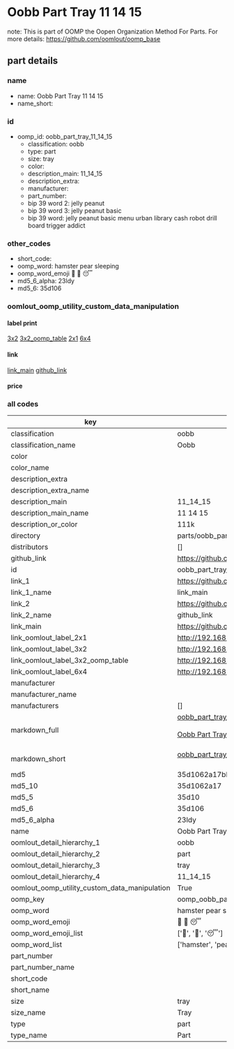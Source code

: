 # Oobb Part Tray 11 14 15  

note: This is part of OOMP the Oopen Organization Method For Parts. For more details: https://github.com/oomlout/oomp_base

##  part details





### name
* name: Oobb Part Tray 11 14 15
* name_short: 
### id
* oomp_id: oobb_part_tray_11_14_15
  * classification: oobb
  * type: part
  * size: tray
  * color: 
  * description_main: 11_14_15
  * description_extra: 
  * manufacturer: 
  * part_number: 
  * bip 39 word 2: jelly peanut
  * bip 39 word 3: jelly peanut basic
  * bip 39 word: jelly peanut basic menu urban library cash robot drill board trigger addict

### other_codes
* short_code: 
* oomp_word: hamster pear sleeping
* oomp_word_emoji :hamster: :pear: :sleeping:
* md5_6_alpha: 23ldy
* md5_6: 35d106






### oomlout_oomp_utility_custom_data_manipulation
#### label print
[3x2](http://192.168.1.245:1112/?label=oomp%2023ldy)
[3x2_oomp_table](http://192.168.1.107:1112/?label=oomp%2023ldy)
[2x1](http://192.168.1.242:1112/?label=oomp%2023ldy)
[6x4](http://192.168.1.55:1112/?label=oomp%2023ldy)    

#### link

[link_main](https://github.com/oomlout/oomlout_oomp_current_version_messy/tree/main/parts/oobb_part_tray_11_14_15) [github_link](https://github.com/oomlout/oomlout_oomp_part_src/tree/main/parts/oobb_part_tray_11_14_15)                             

#### price







### all codes 
| key | value |  
| --- | --- |  
| classification | oobb |  
| classification_name | Oobb |  
| color |  |  
| color_name |  |  
| description_extra |  |  
| description_extra_name |  |  
| description_main | 11_14_15 |  
| description_main_name | 11 14 15 |  
| description_or_color | 111k |  
| directory | parts/oobb_part_tray_11_14_15 |  
| distributors | [] |  
| github_link | https://github.com/oomlout/oomlout_oomp_part_src/tree/main/parts/oobb_part_tray_11_14_15 |  
| id | oobb_part_tray_11_14_15 |  
| link_1 | https://github.com/oomlout/oomlout_oomp_current_version_messy/tree/main/parts/oobb_part_tray_11_14_15 |  
| link_1_name | link_main |  
| link_2 | https://github.com/oomlout/oomlout_oomp_part_src/tree/main/parts/oobb_part_tray_11_14_15 |  
| link_2_name | github_link |  
| link_main | https://github.com/oomlout/oomlout_oomp_current_version_messy/tree/main/parts/oobb_part_tray_11_14_15 |  
| link_oomlout_label_2x1 | http://192.168.1.242:1112/?label=oomp%2023ldy |  
| link_oomlout_label_3x2 | http://192.168.1.245:1112/?label=oomp%2023ldy |  
| link_oomlout_label_3x2_oomp_table | http://192.168.1.107:1112/?label=oomp%2023ldy |  
| link_oomlout_label_6x4 | http://192.168.1.55:1112/?label=oomp%2023ldy |  
| manufacturer |  |  
| manufacturer_name |  |  
| manufacturers | [] |  
| markdown_full | [oobb_part_tray_11_14_15](https://github.com/oomlout/oomlout_oomp_current_version_messy/tree/main/parts/oobb_part_tray_11_14_15)<br>[](https://github.com/oomlout/oomlout_oomp_current_version_messy/tree/main/parts/oobb_part_tray_11_14_15)<br>[Oobb Part Tray 11 14 15](https://github.com/oomlout/oomlout_oomp_current_version_messy/tree/main/parts/oobb_part_tray_11_14_15)<br><br> |  
| markdown_short | [oobb_part_tray_11_14_15](https://github.com/oomlout/oomlout_oomp_current_version_messy/tree/main/parts/oobb_part_tray_11_14_15)<br><br> |  
| md5 | 35d1062a17bb246a0477a8b226287bbe |  
| md5_10 | 35d1062a17 |  
| md5_5 | 35d10 |  
| md5_6 | 35d106 |  
| md5_6_alpha | 23ldy |  
| name | Oobb Part Tray 11 14 15 |  
| oomlout_detail_hierarchy_1 | oobb |  
| oomlout_detail_hierarchy_2 | part |  
| oomlout_detail_hierarchy_3 | tray |  
| oomlout_detail_hierarchy_4 | 11_14_15 |  
| oomlout_oomp_utility_custom_data_manipulation | True |  
| oomp_key | oomp_oobb_part_tray_11_14_15 |  
| oomp_word | hamster pear sleeping |  
| oomp_word_emoji | :hamster: :pear: :sleeping: |  
| oomp_word_emoji_list | [':hamster:', ':pear:', ':sleeping:'] |  
| oomp_word_list | ['hamster', 'pear', 'sleeping'] |  
| part_number |  |  
| part_number_name |  |  
| short_code |  |  
| short_name |  |  
| size | tray |  
| size_name | Tray |  
| type | part |  
| type_name | Part |  
